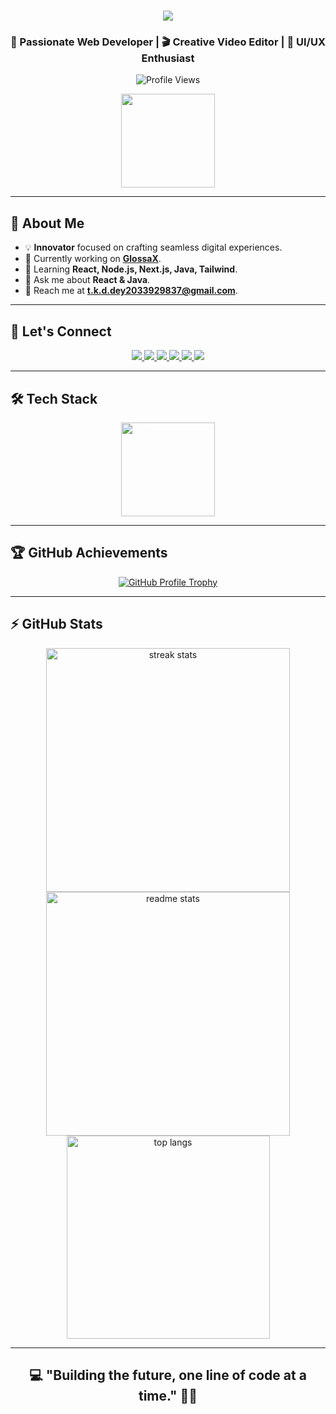 <h1 align="center">
  <img src="https://readme-typing-svg.herokuapp.com/?font=Righteous&size=35&center=true&vCenter=true&width=500&height=70&duration=4000&lines=Hi+There!+%F0%9F%91%8B;+I'm+Tushar+Kanti+Dey!;" />
</h1>

<h3 align="center">🚀 Passionate Web Developer | 🎬 Creative Video Editor | 🎨 UI/UX Enthusiast</h3>

<p align="center">
  <img src="https://komarev.com/ghpvc/?username=tusharxhub&label=Profile%20views&color=0e75b6&style=flat" alt="Profile Views" />
</p>

<p align="center">
  <img src="https://media.giphy.com/media/M9gbBd9nbDrOTu1Mqx/giphy.gif" height="150" />
</p>

---

## 🚀 About Me  

- 💡 **Innovator** focused on crafting seamless digital experiences.  
- 💽 Currently working on **[GlossaX](https://github.com/Tusharxhub/GlossaX)**.  
- 🌱 Learning **React, Node.js, Next.js, Java, Tailwind**.  
- 💬 Ask me about **React & Java**.  
- 📩 Reach me at **[t.k.d.dey2033929837@gmail.com](mailto:t.k.d.dey2033929837@gmail.com)**.  

---

## 🤝 Let's Connect  

<p align="center">
  <a href="https://twitter.com/dey2033929837" target="_blank">
    <img src="https://img.shields.io/badge/Twitter-1DA1F2?style=for-the-badge&logo=twitter&logoColor=white" />
  </a>
  <a href="https://www.linkedin.com/in/tushar-kanti-dey-86185b28b/" target="_blank">
    <img src="https://img.shields.io/badge/LinkedIn-0077B5?style=for-the-badge&logo=linkedin&logoColor=white" />
  </a>
  <a href="https://www.instagram.com/tushardevx01/" target="_blank">
    <img src="https://img.shields.io/badge/Instagram-E4405F?style=for-the-badge&logo=instagram&logoColor=white" />
  </a>
  <a href="https://www.behance.net/tusharkantidey" target="_blank">
    <img src="https://img.shields.io/badge/Behance-1769FF?style=for-the-badge&logo=behance&logoColor=white" />
  </a>
  <a href="https://medium.com/@t.k.d.dey2033929837" target="_blank">
    <img src="https://img.shields.io/badge/Medium-000000?style=for-the-badge&logo=medium&logoColor=white" />
  </a>
  <a href="https://www.hackerrank.com/t_k_d_dey2033921" target="_blank">
    <img src="https://img.shields.io/badge/HackerRank-2EC866?style=for-the-badge&logo=hackerrank&logoColor=white" />
  </a>
</p>

---

## 🛠️ Tech Stack  

<p align="center">
  <img src="https://skillicons.dev/icons?i=html,css,js,react,nodejs,nextjs,java,tailwind,mongodb,git,github,vscode,figma,blender,docker,aws,azure,gcp,c,cpp,nestjs,bootstrap,gimp,illustrator,sketch,gitlab,markdown,intellij,pycharm,webstorm,npm,google,chrome,eslint,linkedin" height="150"  />
</p>

---

## 🏆 GitHub Achievements  

<p align="center"> 
  <a href="https://github.com/ryo-ma/github-profile-trophy">
    <img src="https://github-profile-trophy.vercel.app/?username=tusharxhub&margin-w=15&theme=radical" alt="GitHub Profile Trophy" />
  </a> 
</p>

---

## ⚡ GitHub Stats  

<div align="center">
  <img width=390 src="https://github-readme-streak-stats.herokuapp.com/?user=Tusharxhub&theme=react&border_radius=10" alt="streak stats"/>
  <img width=390 src="https://github-readme-stats.vercel.app/api?username=Tusharxhub&count_private=true&show_icons=true&theme=react&rank_icon=github&border_radius=10" alt="readme stats" />
  <br/>
  <img width=325 align="center" src="https://github-readme-stats.vercel.app/api/top-langs/?username=Tusharxhub&hide=HTML&langs_count=8&layout=compact&theme=react&border_radius=10" alt="top langs" />
</div>

---

<h2 align="center">💻 "Building the future, one line of code at a time." 🚀🔥</h2>
